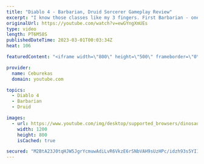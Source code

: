 ```yaml
---
title: "Diablo 4 - Barbarian, Druid Sorcerer Gameplay Review"
excerpt: "I know those classes like my 3 fingers. First Barbarian - one who can carry big pot of hell's kitchen soup and is not afraid of no ..."
originalUrl: https://youtube.com/watch?v=ewGYngXmUEs
type: video
length: PT6M58S
publishedDateTime: 2023-03-01T00:03:34Z
heat: 106

featuredContent: "<iframe width=\"800\" height=\"500\" frameborder=\"0\" src=\"https://www.youtube.com/embed/ewGYngXmUEs\" allow=\"accelerometer; autoplay; encrypted-media; gyroscope; picture-in-picture\" allowfullscreen></iframe>"

provider:
  name: Ceburekas
  domain: youtube.com

topics:
  - Diablo 4
  - Barbarian
  - Druid

images:
  - url: https://www.youtube.com/img/desktop/supported_browsers/dinosaur.png
    width: 1200
    height: 800
    isCached: true

secured: "M2BtA23J0tqHJW5JgrYcmuwAdiLvR6VkzE6rSNbVAH9sUzHPc/idzh93s5YI13RIj48ccrtGpelgqy3OcZzmiPJ4eU4dfOyyxPcCseaOmnkWOHyRy51BVaTHhShweW/ulk+dItfjZomgBSgrn7D/R7Vw5FjAZXcRlUx8hgFUH6FJoUWsVr6VSwuYeoehgImmiOxtdC5QIq1cd0jPns9vWRGmw+be74sWC08AcCMsXQK+coEubLihxullr7+9Lcb2FgqgtHmSdYhpet7ssydS/DuWKaBnD4PtE6KHriML740gOStsZIRqmaWtveLIXKJP8PbaxE9UoX6zJxpTyjg0GaG26n7j1opy2NHREuANHJl1MqOi2dv1fLZvkCVVYXi/XtHpX0bySvR20fGqB6ks+Q==;+cBkjdoxDLCxoycxNs1cig=="
---
```


